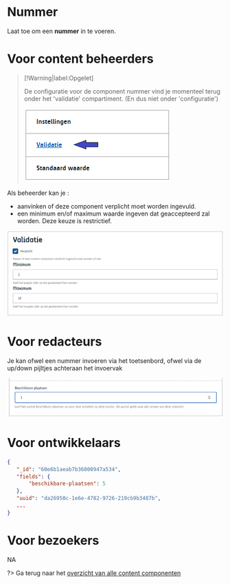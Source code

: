# Nummer

Laat toe om een **nummer** in te voeren.

# Voor content beheerders

> [!Warning|label:Opgelet]
>
> De configuratie voor de component nummer vind je momenteel terug onder het 'validatie' compartiment. (En dus niet onder 'configuratie')
>
> ![nummer-validatie](../assets/nummer-validatie.png)




Als beheerder kan je : 
- aanvinken of deze component verplicht moet worden ingevuld.
- een minimum en/of maximum waarde ingeven dat geaccepteerd zal worden. Deze keuze is restrictief.

![nummer-config](../assets/nummer-config.png)

# Voor redacteurs

Je kan ofwel een nummer invoeren via het toetsenbord, ofwel via de up/down pijltjes achteraan het invoervak

![nummer-redactie](../assets/nummer-redactie.png)

# Voor ontwikkelaars

```json
{
   "_id": "60e6b1aeab7b36000947a534",
   "fields": {
       "beschikbare-plaatsen": 5
   },
   "uuid": "da26950c-1e6e-4782-9726-219cb9b3487b", 
   ...
}
```

# Voor bezoekers

NA

?> Ga terug naar het [overzicht van alle content componenten](/redactie/content/inrichten-cc-standaard.md)